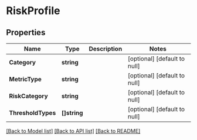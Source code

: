 # RiskProfile

## Properties
Name | Type | Description | Notes
------------ | ------------- | ------------- | -------------
**Category** | **string** |  | [optional] [default to null]
**MetricType** | **string** |  | [optional] [default to null]
**RiskCategory** | **string** |  | [optional] [default to null]
**ThresholdTypes** | **[]string** |  | [optional] [default to null]

[[Back to Model list]](../README.md#documentation-for-models) [[Back to API list]](../README.md#documentation-for-api-endpoints) [[Back to README]](../README.md)

